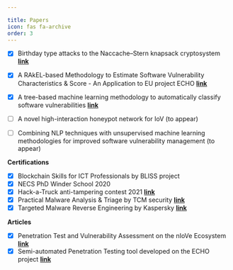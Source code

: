```yaml
---

title: Papers
icon: fas fa-archive
order: 3
---
```


- [x] Birthday type attacks to the Naccache–Stern knapsack cryptosystem [**link**](https://doi.org/10.1016/j.ipl.2018.06.002)
- [x] A RAkEL-based Methodology to Estimate Software Vulnerability Characteristics & Score - An Application to EU project ECHO [**link**](https://link.springer.com/article/10.1007/s11042-021-11073-x)
- [x] A tree-based machine learning methodology to automatically classify software vulnerabilities [**link**](https://ieeexplore.ieee.org/document/9527965)
- [ ] A novel high-interaction honeypot network for IoV (to appear)
- [ ] Combining NLP techniques with unsupervised machine learning methodologies for improved software vulnerability management (to appear)


**Certifications**
- [x] Blockchain Skills for ICT Professionals by BLISS project
- [x] NECS PhD Winder School 2020
- [x] Hack-a-Truck anti-tampering contest 2021 [**link**](https://drive.google.com/file/d/1hbMrx_OKaC9syo2TjrrFdt3gXofse6m3/view?usp=sharing)
- [x] Practical Malware Analysis & Triage by TCM security [**link**](https://drive.google.com/file/d/1Idr_ZKl4swBAdqoaHO02CoefTPylFLtC/view?usp=sharing)
- [x] Targeted Malware Reverse Engineering by Kaspersky [**link**](https://drive.google.com/file/d/1sFRlIstQZvsQWHgOj82Ua84STQjTpTJe/view?usp=sharing)

**Articles**
- [x] Penetration Test and Vulnerability Assessment on the nIoVe Ecosystem [**link**](https://niove.eu/index.php/blogs/penetration-test-and-vulnerability-assessment-on-the-niove-ecosystem)
- [x] Semi-automated Penetration Testing tool developed on the ECHO project [**link**](https://echonetwork.eu/pentest/) 
